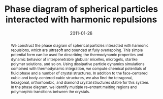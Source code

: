 ---
title: "Phase diagram of spherical particles interacted with harmonic repulsions"
authors:
- 朱有亮
- Zhong-Yuan Lu
date: "2011-01-28"
doi: "10.1063/1.3548886"
publish_types: ["期刊文章"]
publication: "The Journal of Chemical Physics"
abstract: "We construct the phase diagram of spherical particles  interacted with harmonic repulsions, which are ultrasoft and bounded at  fully overlapping. This simple potential form can be used for describing  the thermodynamic properties and dynamic behavior of interpenetrable  globular micelles, microgels, starlike polymer solutions, and so on.  Using dissipative particle dynamics simulations combined with  thermodynamic integration, we compute chemical potentials of fluid phase  and a number of crystal structures. In addition to the face-centered  cubic and body-centered cubic structures, we also find the tetragonal,  hexagonal, orthorhombic, and diamond crystal structures stable for this  system. In the phase diagram, we identify multiple re-entrant melting  regions and polymorphic transitions between the crystals."
url_pdf: "https://pubs.aip.org/jcp/article/134/4/044903/1006686/Phase-diagram-of-spherical-particles-interacted"
---